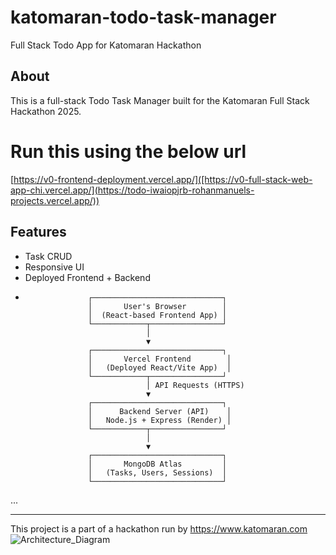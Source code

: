 # katomaran-todo-task-manager
Full Stack Todo App for Katomaran Hackathon
## About
This is a full-stack Todo Task Manager built for the Katomaran Full Stack Hackathon 2025.
# Run this using the below url
[https://v0-frontend-deployment.vercel.app/]([https://v0-full-stack-web-app-chi.vercel.app/](https://todo-iwaiopjrb-rohanmanuels-projects.vercel.app/))

## Features
- Task CRUD
- Responsive UI
- Deployed Frontend + Backend
-                   ┌─────────────────────────────┐
                    │       User's Browser        │
                    │  (React-based Frontend App) │
                    └────────────┬────────────────┘
                                 │
                                 ▼
                    ┌─────────────────────────────┐
                    │       Vercel Frontend        │
                    │   (Deployed React/Vite App)  │
                    └────────────┬────────────────┘
                                 │ API Requests (HTTPS)
                                 ▼
                    ┌─────────────────────────────┐
                    │      Backend Server (API)    │
                    │   Node.js + Express (Render) │
                    └────────────┬────────────────┘
                                 │
                                 ▼
                    ┌─────────────────────────────┐
                    │       MongoDB Atlas         │
                    │   (Tasks, Users, Sessions)  │
                    └─────────────────────────────┘


...

---

This project is a part of a hackathon run by https://www.katomaran.com
![Architecture_Diagram](https://github.com/user-attachments/assets/707182b1-a6ba-406f-9f84-fd0914e9ac4e)
